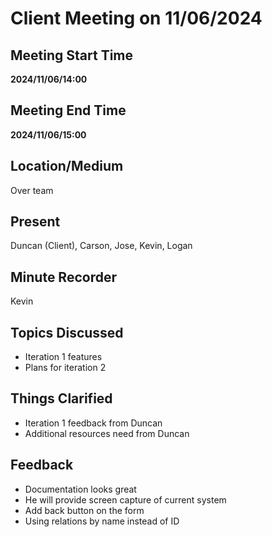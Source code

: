 # Client Meeting on 11/06/2024

## Meeting Start Time

**2024/11/06/14:00**

## Meeting End Time

**2024/11/06/15:00**

## Location/Medium

Over team

## Present

Duncan (Client), Carson, Jose, Kevin, Logan

## Minute Recorder

Kevin

## Topics Discussed

- Iteration 1 features
- Plans for iteration 2

## Things Clarified

- Iteration 1 feedback from Duncan
- Additional resources need from Duncan

## Feedback
- Documentation looks great
- He will provide screen capture of current system
- Add back button on the form
- Using relations by name instead of ID